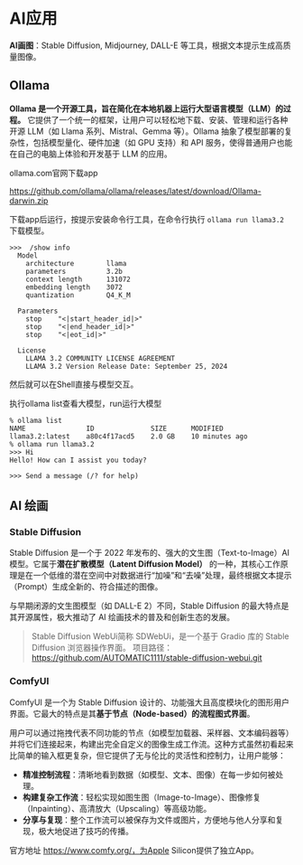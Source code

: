 # AI应用

**AI画图**：Stable Diffusion, Midjourney, DALL-E 等工具，根据文本提示生成高质量图像。


## Ollama

**Ollama 是一个开源工具，旨在简化在本地机器上运行大型语言模型（LLM）的过程。** 它提供了一个统一的框架，让用户可以轻松地下载、安装、管理和运行各种开源 LLM（如 Llama 系列、Mistral、Gemma 等）。Ollama 抽象了模型部署的复杂性，包括模型量化、硬件加速（如 GPU 支持）和 API 服务，使得普通用户也能在自己的电脑上体验和开发基于 LLM 的应用。

ollama.com官网下载app

https://github.com/ollama/ollama/releases/latest/download/Ollama-darwin.zip

下载app后运行，按提示安装命令行工具，在命令行执行 `ollama run llama3.2` 下载模型。

```
>>>  /show info
  Model
    architecture        llama
    parameters          3.2b
    context length      131072
    embedding length    3072
    quantization        Q4_K_M

  Parameters
    stop    "<|start_header_id|>"
    stop    "<|end_header_id|>"
    stop    "<|eot_id|>"

  License
    LLAMA 3.2 COMMUNITY LICENSE AGREEMENT
    LLAMA 3.2 Version Release Date: September 25, 2024
```

然后就可以在Shell直接与模型交互。

执行ollama list查看大模型，run运行大模型
```
% ollama list
NAME               ID              SIZE      MODIFIED
llama3.2:latest    a80c4f17acd5    2.0 GB    10 minutes ago
% ollama run llama3.2
>>> Hi
Hello! How can I assist you today?

>>> Send a message (/? for help)
```

## AI 绘画

### Stable Diffusion

Stable Diffusion 是一个于 2022 年发布的、强大的文生图（Text-to-Image）AI 模型。它属于**潜在扩散模型（Latent Diffusion Model）** 的一种，其核心工作原理是在一个低维的潜在空间中对数据进行“加噪”和“去噪”处理，最终根据文本提示（Prompt）生成全新的、符合描述的图像。

与早期闭源的文生图模型（如 DALL-E 2）不同，Stable Diffusion 的最大特点是其开源属性，极大推动了 AI 绘画技术的普及和创新生态的发展。

> Stable Diffusion WebUi简称 SDWebUi，是一个基于 Gradio 库的 Stable Diffusion 浏览器操作界面。
> 项目路径：https://github.com/AUTOMATIC1111/stable-diffusion-webui.git


### ComfyUI

ComfyUI 是一个为 Stable Diffusion 设计的、功能强大且高度模块化的图形用户界面。它最大的特点是其**基于节点（Node-based）的流程图式界面**。

用户可以通过拖拽代表不同功能的节点（如模型加载器、采样器、文本编码器等）并将它们连接起来，构建出完全自定义的图像生成工作流。这种方式虽然初看起来比简单的输入框更复杂，但它提供了无与伦比的灵活性和控制力，让用户能够：

- **精准控制流程**：清晰地看到数据（如模型、文本、图像）在每一步如何被处理。
- **构建复杂工作流**：轻松实现如图生图（Image-to-Image）、图像修复（Inpainting）、高清放大（Upscaling）等高级功能。
- **分享与复现**：整个工作流可以被保存为文件或图片，方便地与他人分享和复现，极大地促进了技巧的传播。

官方地址 https://www.comfy.org/，为Apple Silicon提供了独立App。
